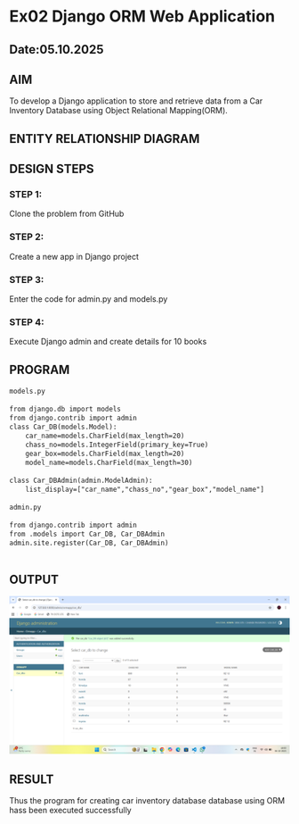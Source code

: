 # Ex02 Django ORM Web Application
## Date:05.10.2025 

## AIM
To develop a Django application to store and retrieve data from a Car Inventory Database using Object Relational Mapping(ORM).

## ENTITY RELATIONSHIP DIAGRAM



## DESIGN STEPS

### STEP 1:
Clone the problem from GitHub

### STEP 2:
Create a new app in Django project

### STEP 3:
Enter the code for admin.py and models.py

### STEP 4:
Execute Django admin and create details for 10 books

## PROGRAM
```
models.py

from django.db import models
from django.contrib import admin
class Car_DB(models.Model):
	car_name=models.CharField(max_length=20)
	chass_no=models.IntegerField(primary_key=True)	
	gear_box=models.CharField(max_length=20)
	model_name=models.CharField(max_length=30)

class Car_DBAdmin(admin.ModelAdmin):
	list_display=["car_name","chass_no","gear_box","model_name"]

admin.py

from django.contrib import admin
from .models import Car_DB, Car_DBAdmin
admin.site.register(Car_DB, Car_DBAdmin)


```


## OUTPUT


![alt text](<kishore/Screenshot (21).png>)

## RESULT
Thus the program for creating car inventory database database using ORM hass been executed successfully
